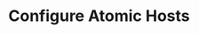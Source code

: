 # Configure Atomic Hosts

<!-- MarkdownTOC depth=4 autolink=true bracket=round -->

<!-- /MarkdownTOC -->
